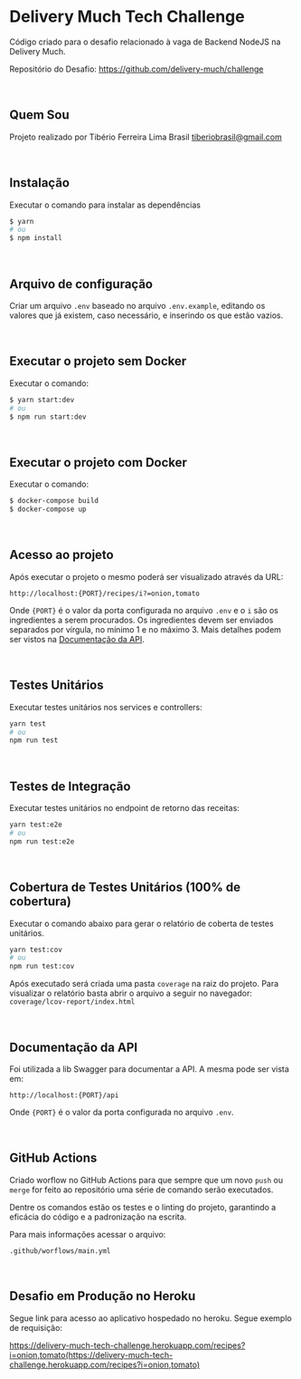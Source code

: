 # Delivery Much Tech Challenge

Código criado para o desafio relacionado à vaga de Backend NodeJS na Delivery Much.

Repositório do Desafio: https://github.com/delivery-much/challenge

&nbsp;

## Quem Sou

Projeto realizado por Tibério Ferreira Lima Brasil [tiberiobrasil@gmail.com](mailto:tiberiobrasil@gmail.com)

&nbsp;

## Instalação

Executar o comando para instalar as dependências

```bash
$ yarn
# ou
$ npm install
```

&nbsp;

## Arquivo de configuração

Criar um arquivo `.env` baseado no arquivo `.env.example`, editando os valores que já existem, caso necessário, e inserindo os que estão vazios.

&nbsp;

## Executar o projeto sem Docker

Executar o comando:

```bash
$ yarn start:dev
# ou
$ npm run start:dev
```

&nbsp;

## Executar o projeto com Docker

Executar o comando:

```bash
$ docker-compose build
$ docker-compose up
```

&nbsp;

## Acesso ao projeto

Após executar o projeto o mesmo poderá ser visualizado através da URL:

`http://localhost:{PORT}/recipes/i?=onion,tomato`

Onde `{PORT}` é o valor da porta configurada no arquivo `.env` e o `i` são os ingredientes a serem procurados. Os ingredientes devem ser enviados separados por vírgula, no mínimo 1 e no máximo 3.
Mais detalhes podem ser vistos na [Documentação da API](#Documentação-da-API).

&nbsp;

## Testes Unitários

Executar testes unitários nos services e controllers:

```bash
yarn test
# ou
npm run test
```

&nbsp;

## Testes de Integração

Executar testes unitários no endpoint de retorno das receitas:

```bash
yarn test:e2e
# ou
npm run test:e2e
```

&nbsp;

## Cobertura de Testes Unitários (100% de cobertura)

Executar o comando abaixo para gerar o relatório de coberta de testes unitários.

```bash
yarn test:cov
# ou
npm run test:cov
```

Após executado será criada uma pasta `coverage` na raiz do projeto. Para visualizar o relatório basta abrir o arquivo a seguir no navegador:
`coverage/lcov-report/index.html`

&nbsp;

## Documentação da API

Foi utilizada a lib Swagger para documentar a API. A mesma pode ser vista em:

`http://localhost:{PORT}/api`

Onde `{PORT}` é o valor da porta configurada no arquivo `.env`.

&nbsp;

## GitHub Actions

Criado worflow no GitHub Actions para que sempre que um novo `push` ou `merge` for feito ao repositório uma série de comando serão executados.

Dentre os comandos estão os testes e o linting do projeto, garantindo a eficácia do código e a padronização na escrita.

Para mais informações acessar o arquivo:

`.github/worflows/main.yml`

&nbsp;

## Desafio em Produção no Heroku

Segue link para acesso ao aplicativo hospedado no heroku. Segue exemplo de requisição:

https://delivery-much-tech-challenge.herokuapp.com/recipes?i=onion,tomato(https://delivery-much-tech-challenge.herokuapp.com/recipes?i=onion,tomato)
